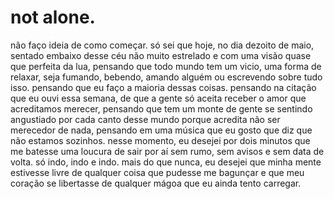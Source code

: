 # not alone.

não faço ideia de como começar. só sei que hoje, no dia dezoito de maio, sentado embaixo desse céu não muito estrelado e com uma visão quase que perfeita da lua, pensando que todo mundo tem um vicio, uma forma de relaxar, seja fumando, bebendo, amando alguém ou escrevendo sobre tudo isso. pensando que eu faço a maioria dessas coisas. pensando na citação que eu ouvi essa semana, de que a gente só aceita receber o amor que acreditamos merecer, pensando que tem um monte de gente se sentindo angustiado por cada canto desse mundo porque acredita não ser merecedor de nada, pensando em uma música que eu gosto que diz que não estamos sozinhos. nesse momento, eu desejei por dois minutos que me batesse uma loucura de sair por aí sem rumo, sem avisos e sem data de volta. só indo, indo e indo. mais do que nunca, eu desejei que minha mente estivesse livre de qualquer coisa que pudesse me bagunçar e que meu coração se libertasse de qualquer mágoa que eu ainda tento carregar.

